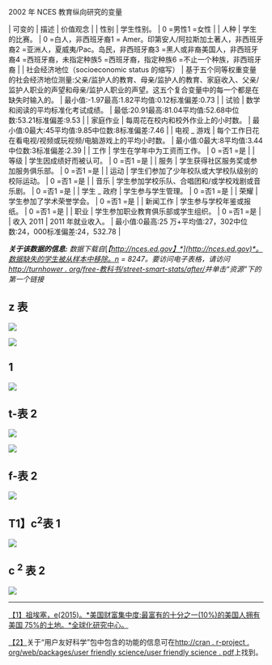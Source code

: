 2002 年 NCES 教育纵向研究的变量

| 可变的 | 描述 | 价值观念 |
| 性别 | 学生性别。 | 0 =男性1 =女性 |
| 人种 | 学生的比赛。 | 0 =白人，非西班牙裔1 = Amer。印第安人/阿拉斯加土著人，非西班牙裔2 =亚洲人，夏威夷/Pac。岛民，非西班牙裔3 =黑人或非裔美国人，非西班牙裔4 =西班牙裔，未指定种族5 =西班牙裔，指定种族6 =不止一个种族，非西班牙裔 |
| 社会经济地位（socioeconomic status 的缩写） | 基于五个同等权重变量的社会经济地位测量:父亲/监护人的教育、母亲/监护人的教育、家庭收入、父亲/监护人职业的声望和母亲/监护人职业的声望。这五个复合变量中的每一个都是在缺失时输入的。 | 最小值:-1.97最高:1.82平均值:0.12标准偏差:0.73 |
| 试验 | 数学和阅读的平均标准化考试成绩。 | 最低:20.91最高:81.04平均值:52.68中位数:53.21标准偏差:9.53 |
| 家庭作业 | 每周花在校内和校外作业上的小时数。 | 最小值:0最大:45平均值:9.85中位数:8标准偏差:7.46 |
| 电视 _ 游戏 | 每个工作日花在看电视/视频或玩视频/电脑游戏上的平均小时数。 | 最小值:0最大:8平均值:3.44中位数:3标准偏差:2.39 |
| 工作 | 学生在学年中为工资而工作。 | 0 =否1 =是 |
| 等级 | 学生因成绩好而被认可。 | 0 =否1 =是 |
| 服务 | 学生获得社区服务奖或参加服务俱乐部。 | 0 =否1 =是 |
| 运动 | 学生们参加了少年校队或大学校队级别的校际运动。 | 0 =否1 =是 |
| 音乐 | 学生参加学校乐队、合唱团和/或学校戏剧或音乐剧。 | 0 =否1 =是 |
| 学生 _ 政府 | 学生参与学生管理。 | 0 =否1 =是 |
| 荣耀 | 学生参加了学术荣誉学会。 | 0 =否1 =是 |
| 新闻工作 | 学生参与学校年鉴或报纸。 | 0 =否1 =是 |
| 职业 | 学生参加职业教育俱乐部或学生组织。 | 0 =否1 =是 |
| 收入 2011 | 2011 年就业收入。 | 最小值:0最高:25 万+平均值:27，302中位数:24，000标准偏差:24，532.78 |

***关于该数据的信息:*** *数据下载自*[*【http://nces.ed.gov】*](http://nces.ed.gov)*。数据缺失的学生被从样本中移除。n = 8247。要访问电子表格，请访问*[*http://turnhower . org/free-教科书/street-smart-stats/after/*](http://turnthewheel.org/free-textbooks/street-smart-stats/afterward/)*并单击“资源”下的第一个链接*

## z 表

![](../images/00184.jpeg)

![](../images/00185.jpeg)

##  1

![](../images/00186.jpeg)

## t-表 2

![](../images/00187.jpeg)

![](../images/00188.jpeg)

## f-表 2

![](../images/00189.jpeg)

## T1】c<sup class="calibre239">2</sup>表 1

![](../images/00190.jpeg)

## c <sup class="calibre239">2</sup> 表 2

![](../images/00191.jpeg)

* * *

[【1】](03.html#_ftnref1)[祖埃塞，e(2015)。*美国财富集中度:最富有的十分之一(10%)的美国人拥有美国 75%的土地。*全球化研究中心。](http://www.globalresearch.ca/u-s-wealth-concentration-wealthiest-tenth-10-of-americans-own-75-of-america/5461246)

[【2】](07.html#_ftnref2)关于“用户友好科学”包中包含的功能的信息可在[http://cran . r-project . org/web/packages/user friendly science/user friendly science . pdf](http://cran.r-project.org/web/packages/userfriendlyscience/userfriendlyscience.pdf)上找到。